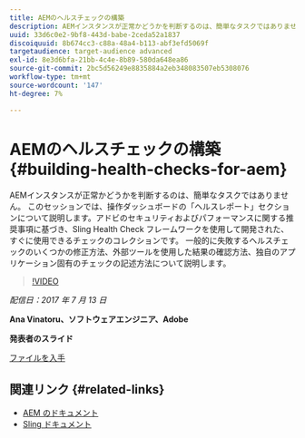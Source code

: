 ```yaml
---
title: AEMのヘルスチェックの構築
description: AEMインスタンスが正常かどうかを判断するのは、簡単なタスクではありません。 このセッションでは、操作ダッシュボードの「ヘルスレポート」セクションについて説明します。
uuid: 33d6c0e2-9bf8-443d-babe-2ceda52a1837
discoiquuid: 8b674cc3-c88a-48a4-b113-abf3efd5069f
targetaudience: target-audience advanced
exl-id: 8e3d6bfa-21bb-4c4e-8b89-580da648ea86
source-git-commit: 2bc5d56249e8835884a2eb348083507eb5308076
workflow-type: tm+mt
source-wordcount: '147'
ht-degree: 7%

---
```


# AEMのヘルスチェックの構築{#building-health-checks-for-aem}

AEMインスタンスが正常かどうかを判断するのは、簡単なタスクではありません。 このセッションでは、操作ダッシュボードの「ヘルスレポート」セクションについて説明します。アドビのセキュリティおよびパフォーマンスに関する推奨事項に基づき、Sling Health Check フレームワークを使用して開発された、すぐに使用できるチェックのコレクションです。 一般的に失敗するヘルスチェックのいくつかの修正方法、外部ツールを使用した結果の確認方法、独自のアプリケーション固有のチェックの記述方法について説明します。

>[!VIDEO](https://video.tv.adobe.com/v/19026/?quality=9)

*配信日：2017 年 7 月 13 日*

**Ana Vinatoru、ソフトウェアエンジニア、Adobe**

**発表者のスライド**

[ファイルを入手](assets/aem-gems-health-checks-for-aem.pdf)

## 関連リンク {#related-links}

* [AEM のドキュメント](https://docs.adobe.com/docs/en/aem/6-3/administer/operations/operations-dashboard.html#Health%20Reports)
* [Sling ドキュメント](https://sling.apache.org/documentation/bundles/sling-health-check-tool.html?lang=ja)